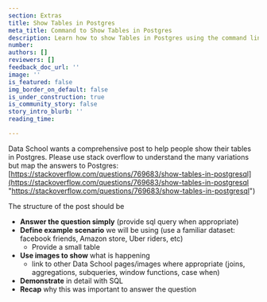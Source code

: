 ```yaml
---
section: Extras
title: Show Tables in Postgres
meta_title: Command to Show Tables in Postgres
description: Learn how to show Tables in Postgres using the command line
number: 
authors: []
reviewers: []
feedback_doc_url: ''
image: ''
is_featured: false
img_border_on_default: false
is_under_construction: true
is_community_story: false
story_intro_blurb: ''
reading_time: 

---
```

Data School wants a comprehensive post to help people show their tables in Postgres. Please use stack overflow to understand the many variations but map the answers to Postgres: [https://stackoverflow.com/questions/769683/show-tables-in-postgresql](https://stackoverflow.com/questions/769683/show-tables-in-postgresql "https://stackoverflow.com/questions/769683/show-tables-in-postgresql")

The structure of the post should be

* **Answer the question simply** (provide sql query when appropriate)
* **Define example scenario** we will be using (use a familiar dataset: facebook friends, Amazon store, Uber riders, etc)
  * Provide a small table
* **Use images to show** what is happening
  * link to other Data School pages/images where appropriate (joins, aggregations, subqueries, window functions, case when)
* **Demonstrate** in detail with SQL
* **Recap** why this was important to answer the question